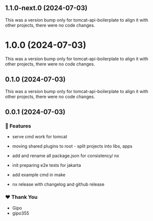 ## 1.1.0-next.0 (2024-07-03)

This was a version bump only for tomcat-api-boilerplate to align it with other projects, there were no code changes.

# 1.0.0 (2024-07-03)

This was a version bump only for tomcat-api-boilerplate to align it with other projects, there were no code changes.

## 0.1.0 (2024-07-03)

This was a version bump only for tomcat-api-boilerplate to align it with other projects, there were no code changes.

## 0.0.1 (2024-07-03)


### 🚀 Features

- serve cmd work for tomcat

- moving shared plugins to root - split projects into libs, apps

- add and rename all package.json for consistency/ nx

- init preparing e2e tests for jakarta

- add example cmd in make

- nx release with changelog and github release


### ❤️  Thank You

- Gipo
- gipo355